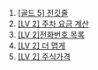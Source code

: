 1. [[골드 5] 전깃줄](https://www.acmicpc.net/problem/2565)
2. [[LV 2] 주차 요금 계산](https://school.programmers.co.kr/learn/courses/30/lessons/92341)
3. [[LV 2]전화번호 목록](https://school.programmers.co.kr/learn/courses/30/lessons/42577)
4. [[LV 2] 더 맵게](https://school.programmers.co.kr/learn/courses/30/lessons/42626)
5. [[LV 2] 주식가격](https://school.programmers.co.kr/learn/courses/30/lessons/42584)
